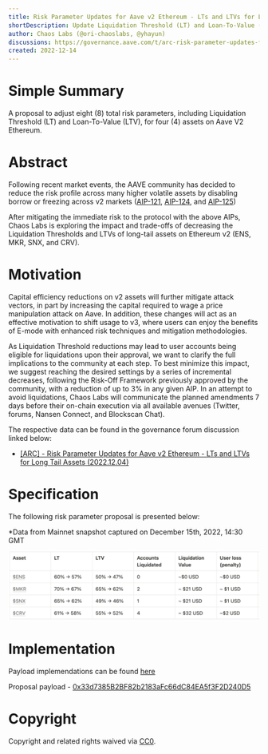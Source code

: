 ```yaml
---
title: Risk Parameter Updates for Aave v2 Ethereum - LTs and LTVs for Long Tail Assets
shortDescription: Update Liquidation Threshold (LT) and Loan-To-Value (LTV) of ENS, MKR, SNX and CRV on AAVE v2 Ethereum 
author: Chaos Labs (@ori-chaoslabs, @yhayun)
discussions: https://governance.aave.com/t/arc-risk-parameter-updates-for-aave-v2-ethereum-lts-and-ltvs-for-long-tail-assets-2022-12-04/10926
created: 2022-12-14
---
```


# Simple Summary

A proposal to adjust eight (8) total risk parameters, including Liquidation Threshold (LT) and Loan-To-Value (LTV), for four (4) assets on Aave V2 Ethereum.

# Abstract

Following recent market events, the AAVE community has decided to reduce the risk profile across many higher volatile assets by disabling borrow or freezing across v2 markets ([AIP-121](https://app.aave.com/governance/proposal/121/), [AIP-124](https://app.aave.com/governance/proposal/124/), and [AIP-125](https://app.aave.com/governance/proposal/125/))

After mitigating the immediate risk to the protocol with the above AIPs, Chaos Labs is exploring the impact and trade-offs of decreasing the Liquidation Thresholds and LTVs of long-tail assets on Ethereum v2 (ENS, MKR, SNX, and CRV).

# Motivation

Capital efficiency reductions on v2 assets will further mitigate attack vectors, in part by increasing the capital required to wage a price manipulation attack on Aave. In addition, these changes will act as an effective motivation to shift usage to v3, where users can enjoy the benefits of E-mode with enhanced risk techniques and mitigation methodologies.

As Liquidation Threshold reductions may lead to user accounts being eligible for liquidations upon their approval, we want to clarify the full implications to the community at each step. To best minimize this impact, we suggest reaching the desired settings by a series of incremental decreases, following the Risk-Off Framework previously approved by the community, with a reduction of up to 3% in any given AIP. In an attempt to avoid liquidations, Chaos Labs will communicate the planned amendments 7 days before their on-chain execution via all available avenues (Twitter, forums, Nansen Connect, and Blockscan Chat).

The respective data can be found in the governance forum discussion linked below:
- [[ARC] - Risk Parameter Updates for Aave v2 Ethereum - LTs and LTVs for Long Tail Assets (2022.12.04)](https://governance.aave.com/t/arc-risk-parameter-updates-for-aave-v2-ethereum-lts-and-ltvs-for-long-tail-assets-2022-12-04/10926)


# Specification

The following risk parameter proposal is presented below:

*Data from Mainnet snapshot captured on December 15th, 2022, 14:30 GMT



![](../assets/LT-LTV-UPDATES-V2-LONGTAIL-ASSETS-12-14-2022/LONGTAIL-ASSETS-LT-LTVLRECS.png)


# Implementation
Payload implemendations can be found [here](https://github.com/ChaosLabsInc/aave-v2-payloads/blob/main/src/payloads/LTTailDecemberPayload.sol)

Proposal payload - [0x33d7385B2BF82b2183aFc66dC84EA5f3F2D240D5](https://etherscan.io/address/0x33d7385b2bf82b2183afc66dc84ea5f3f2d240d5#code)



# Copyright

Copyright and related rights waived via [CC0](https://creativecommons.org/publicdomain/zero/1.0/).
